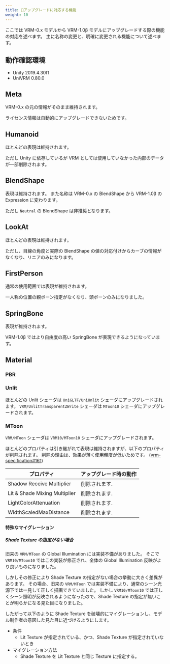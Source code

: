 ```yaml
---
title: 🚧アップグレードに対応する機能
weight: 10
---
```


ここでは VRM-0.x モデルから VRM-1.0β モデルにアップグレードする際の機能の対応を述べます。
主に名称の変更と、明確に変更される機能について述べます。

## 動作確認環境
- Unity 2019.4.30f1
- UniVRM 0.80.0

## Meta
VRM-0.x の元の情報がそのまま維持されます。

ライセンス情報は自動的にアップグレードできないためです。

## Humanoid
ほとんどの表現は維持されます。

ただし Unity に依存しているが VRM としては使用していなかった内部のデータが一部削除されます。

## BlendShape
表現は維持されます。
また名称は VRM-0.x の BlendShape から VRM-1.0β の Expression に変わります。

ただし `Neutral` の BlendShape は非推奨となります。

## LookAt
ほとんどの表現は維持されます。

ただし、目線の角度と実際の BlendShape の値の対応付けからカーブの情報がなくなり、リニアのみになります。

## FirstPerson
通常の使用範囲では表現が維持されます。

一人称の位置の親ボーン指定がなくなり、頭ボーンのみになりました。

## SpringBone
表現が維持されます。

VRM-1.0β ではより自由度の高い SpringBone が表現できるようになっています。

## Material

### PBR

### Unlit
ほとんどの Unlit シェーダは `UniGLTF/UniUnlit` シェーダにアップグレードされます。
`VRM/UnlitTransparentZWrite` シェーダは `MToon10` シェーダにアップグレードされます。

### MToon
`VRM/MToon` シェーダは `VRM10/MToon10` シェーダにアップグレードされます。

ほとんどのプロパティは引き継がれて表現は維持されますが、以下のプロパティが削除されます。
削除の理由は、効果が薄く使用頻度が低いためです。 ([vrm-specification#161](https://github.com/vrm-c/vrm-specification/issues/161))

|          プロパティ           | アップグレード時の動作 |
| ----------------------------- | ---------------------- |
| Shadow Receive Multiplier     | 削除されます.          |
| Lit & Shade Mixing Multiplier | 削除されます.          |
| LightColorAttenuation         | 削除されます.          |
| WidthScaledMaxDistance        | 削除されます.          |

#### 特殊なマイグレーション
##### Shade Texture の指定がない場合
旧来の `VRM/MToon` の Global Illumination には実装不備がありました。
そこで `VRM10/MToon10` ではこの実装が修正され、全体の Global Illumination 反映がより良いものになりました。

しかしその修正により Shade Texture の指定がない場合の挙動に大きく差異があります。
その場合、旧来の `VRM/MToon` では実装不備により、通常のシーン光源下では一見して正しく描画できていました。
しかし `VRM10/MToon10` では正しくシーン照明が反映されるようになったので、Shade Texture の指定が無いことが明らかになる見た目になりました。

したがって以下のように Shade Texture を破壊的にマイグレーションし、モデル制作者の意図した見た目に近づけるようにします。

- 条件
  - Lit Texture が指定されている、かつ、Shade Texture が指定されていないとき
- マイグレーション方法
  - Shade Texture を Lit Texture と同じ Texture に指定する。
